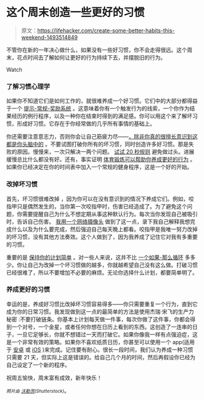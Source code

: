 # 这个周末创造一些更好的习惯

> 原文：<https://lifehacker.com/create-some-better-habits-this-weekend-1493514849>

不管你在新的一年决心做什么，如果没有一些好习惯，你不会走得很远。这个周末，花点时间去了解如何让更好的行为持续下去，并摆脱旧的行为。

Watch

### 了解习惯心理学

如果你不知道它们是如何工作的，就很难养成一个好习惯。它们中的大部分都得益于一个 [提示-常规-奖励系统](http://lifehacker.com/form-better-habits-with-a-cue-routine-reward-system-1491492243) 。这意味着你有一个触发行为的线索，一个你作为结果经历的例行程序，以及一种你在结束时得到的满足感。你可以用这个来了解坏习惯，形成好习惯。它存在于你经常做的几乎所有事情的基础上。

你还需要注意意志力，否则你会让自己筋疲力尽——[，除非你真的很擅长意识到这都是你头脑中的](https://lifehacker.com/your-willpower-is-only-a-finite-resource-if-you-believe-5967249) 。不要试图打破你所有的坏习惯，同时创造许多好习惯。那是失败的原因。慢慢来，一次只解决一两个问题。 [试试 20 秒规则](https://lifehacker.com/use-the-20-second-rule-to-form-better-habits-5966555) 避免做过头。进展缓慢总比什么都没有好。还有，事实证明 [体育锻炼可以帮助你养成更好的行为](http://lifehacker.com/what-the-research-on-habit-formation-reveals-about-will-5961601) 。如果你已经决定在你的时间表中加入一个常规的健身程序，这是一个好的开始。

### 改掉坏习惯

首先，坏习惯很难改掉 ，因为你可以在没有意识到的情况下养成它们。例如，咬指甲只是偶然发生的，当你第一次咬指甲时，伤害已经造成了。为了避免这个问题，你需要提醒自己为什么不想定期从事这种默认行为。每次当你发现自己被吸引时，告诉自己伤害。 [我用一个网络摄像头](https://lifehacker.com/how-i-used-a-webcam-to-break-my-bad-habits-and-make-bet-5945116) 做到了这一点，录下我自己解释我想完成什么以及为什么要完成，然后强迫自己每天晚上都看。咬指甲是我唯一努力改掉的坏习惯，没有其他方法奏效。这个人做到了，因为我养成了记住它对我有多重要的习惯。

重要的是 [保持你的计划简单](https://lifehacker.com/break-bad-habits-by-keeping-your-plan-simple-1028014738) 。对一些人来说，这并不比 [一个如果-那么循环](https://lifehacker.com/break-bad-habits-by-developing-an-if-then-plan-5889386) 多多少。你让自己为改掉一个坏习惯做的越多，你就越希望自己没有这么做。打破习惯已经很难了，所以不要增加不必要的麻烦。无论你选择什么计划，都要简单明了。

### 养成更好的习惯

幸运的是，养成好习惯比改掉坏习惯容易得多——你只需要重复一个行为，直到它成为你的日常习惯。我发现做到这一点的最简单的方法是使用杰瑞·宋飞的生产力秘密 :不要打破链条。你基本上计划每天做一件事，每次你做了这件事，你都会得到一个对号，一个金星，或者任何你想在日历上看到的东西。这创造了一连串的日子，一旦它足够长，你就不想错过一天而打破它。如果你像我一样有点强迫症，这是一个非常有效的策略。如果你不喜欢纸质日历，你甚至可以使用一个 app(适用于 [安卓](http://lifehacker.com/habit-streak-plan-puts-jerry-seinfelds-productivity-se-1477892344) 或 [iOS](http://lifehacker.com/lift-keeps-you-on-track-helps-you-master-seinfeld-s-pr-5939526) )来完成。记住要有耐心。很长一段时间，我们认为养成一种习惯只需要 21 天，但实际上这是错误的。给自己几个月的时间，然后再假设你已经为自己设定了一个新的程序。

祝周五愉快，周末富有成效，新年快乐！

*<small>照片由</small>* [*<small>沃勒茨</small>*](http://www.shutterstock.com/pic.mhtml?id=128562764)*<small>(Shutterstock)</small>*。